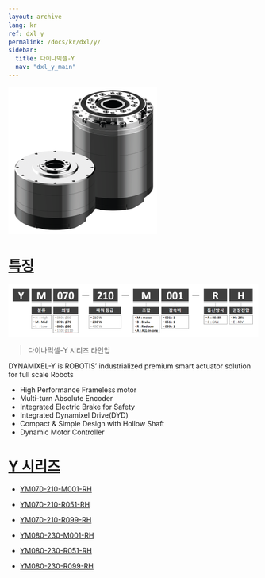 ```yaml
---
layout: archive
lang: kr
ref: dxl_y
permalink: /docs/kr/dxl/y/
sidebar:
  title: 다이나믹셀-Y
  nav: "dxl_y_main"
---
```


![](/assets/images/dxl/y/y_series_product.png)

# [특징](#특징)

![](/assets/images/dxl/y/dxl_y_productline_kr.png)

> 다이나믹셀-Y 시리즈 라인업

DYNAMIXEL-Y is ROBOTIS’ industrialized premium smart actuator solution for full scale Robots

- High Performance Frameless motor
- Multi-turn Absolute Encoder
- Integrated Electric Brake for Safety
- Integrated Dynamixel Drive(DYD)
- Compact & Simple Design with Hollow Shaft
- Dynamic Motor Controller


# [Y 시리즈](#y-시리즈)

- [YM070-210-M001-RH]
- [YM070-210-R051-RH]
- [YM070-210-R099-RH]  

- [YM080-230-M001-RH]
- [YM080-230-R051-RH]
- [YM080-230-R099-RH]


[YM070-210-M001-RH]: /docs/kr/dxl/y/ym070-210-m001-rh/
[YM070-210-R051-RH]: /docs/kr/dxl/y/ym070-210-R051-rh/
[YM070-210-R099-RH]: /docs/kr/dxl/y/ym070-210-R099-rh/
[YM080-230-M001-RH]: /docs/kr/dxl/y/ym080-230-m001-rh/
[YM080-230-R051-RH]: /docs/kr/dxl/y/ym080-230-R051-rh/
[YM080-230-R099-RH]: /docs/kr/dxl/y/ym080-230-R099-rh/